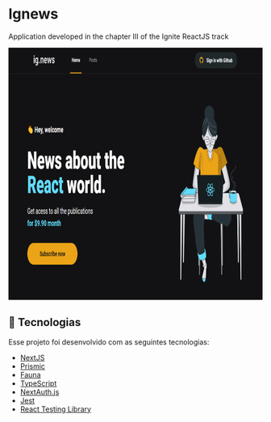 # Ignews
Application developed in the chapter III of the Ignite ReactJS track

<p align="center">
  <img src="ignews-screenshot.png" alt="ignews screenshot" height="500px" />
</p>

## 🚀 Tecnologias

Esse projeto foi desenvolvido com as seguintes tecnologias:

- [NextJS](https://nextjs.org/)
- [Prismic](https://prismic.io/)
- [Fauna](https://fauna.com/)
- [TypeScript](https://www.typescriptlang.org/)
- [NextAuth.js](https://next-auth.js.org/)
- [Jest](https://jestjs.io/)
- [React Testing Library](https://testing-library.com/)
